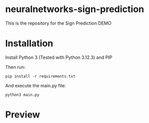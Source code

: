 # neuralnetworks-sign-prediction
 
This is the repository for the Sign Prediction DEMO

# Installation

Install Python 3 (Tested with Python 3.12.3) and PIP

Then run:
```shell
pip install -r requirements.txt
```

And execute the main.py file:
```shell
python3 main.py
```

# Preview
